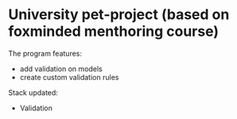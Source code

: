 # University pet-project (based on foxminded menthoring course)

The program features:
- add validation on models
- create custom validation rules

Stack updated:
- Validation
